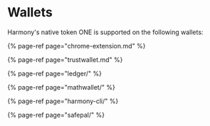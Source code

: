 # Wallets

Harmony's native token ONE is supported on the following wallets:

{% page-ref page="chrome-extension.md" %}

{% page-ref page="trustwallet.md" %}

{% page-ref page="ledger/" %}

{% page-ref page="mathwallet/" %}

{% page-ref page="harmony-cli/" %}

{% page-ref page="safepal/" %}



